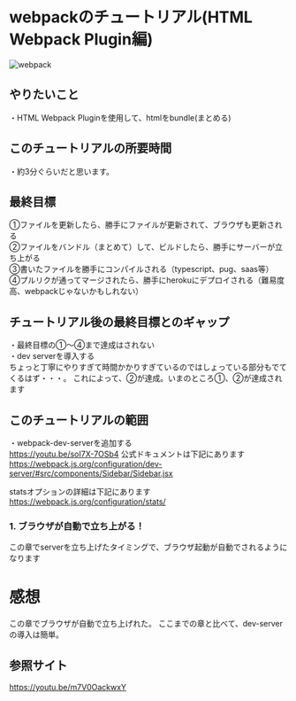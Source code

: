 # webpackのチュートリアル(HTML Webpack Plugin編)
![webpack](https://webpack.js.org/cd0bb358c45b584743d8ce4991777c42.svg "webpack")

## やりたいこと
・HTML Webpack Pluginを使用して、htmlをbundle(まとめる)

## このチュートリアルの所要時間
・約3分ぐらいだと思います。

## 最終目標
①ファイルを更新したら、勝手にファイルが更新されて、ブラウザも更新される  
②ファイルをバンドル（まとめて）して、ビルドしたら、勝手にサーバーが立ち上がる  
③書いたファイルを勝手にコンパイルされる（typescript、pug、saas等）  
④プルリクが通ってマージされたら、勝手にherokuにデプロイされる（難易度高、webpackじゃないかもしれない）  

## チュートリアル後の最終目標とのギャップ
・最終目標の①〜④まで達成はされない  
・dev serverを導入する  
ちょっと丁寧にやりすぎて時間かかりすぎているのではしょっている部分もでてくるはず・・・。
これによって、②が達成。いまのところ①、②が達成されます


## このチュートリアルの範囲
・webpack-dev-serverを追加する  
<https://youtu.be/soI7X-7OSb4>
公式ドキュメントは下記にあります
<https://webpack.js.org/configuration/dev-server/#src/components/Sidebar/Sidebar.jsx>
  
statsオプションの詳細は下記にあります
<https://webpack.js.org/configuration/stats/>  

### 1. ブラウザが自動で立ち上がる！

この章でserverを立ち上げたタイミングで、ブラウザ起動が自動でされるようになります

# 感想
この章でブラウザが自動で立ち上げれた。
ここまでの章と比べて、dev-serverの導入は簡単。

## 参照サイト
<https://youtu.be/m7V0OackwxY>
